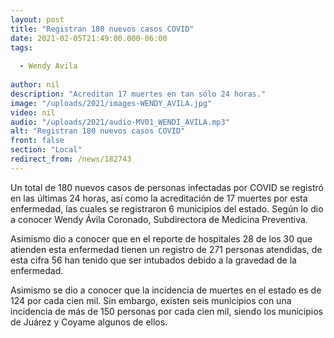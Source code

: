 ```yaml
---
layout: post
title: "Registran 180 nuevos casos COVID"
date: 2021-02-05T21:49:00.000-06:00
tags:
  
  - Wendy Avila
  
author: nil
description: "Acreditan 17 muertes en tan sólo 24 horas."
image: "/uploads/2021/images-WENDY_AVILA.jpg"
video: nil
audio: "/uploads/2021/audio-MV01_WENDI_AVILA.mp3"
alt: "Registran 180 nuevos casos COVID"
front: false
section: "Local"
redirect_from: /news/182743
---
```


Un total de 180 nuevos casos de personas infectadas por COVID se registró en las últimas 24 horas, así como la acreditación de 17 muertes por esta enfermedad, las cuales se registraron 6 municipios del estado. Según lo dio a conocer Wendy Ávila Coronado, Subdirectora de Medicina Preventiva.

Asimismo dio a conocer que en el reporte de hospitales 28 de los 30 que atienden esta enfermedad tienen un registro de 271 personas atendidas, de esta cifra 56 han tenido que ser intubados debido a la gravedad de la enfermedad.

Asimismo se dio a conocer que la incidencia de muertes en el estado es de  124 por cada cien mil. Sin embargo, existen seis municipios con una incidencia de más de 150 personas por cada cien mil, siendo los municipios de Juárez y Coyame algunos de ellos.